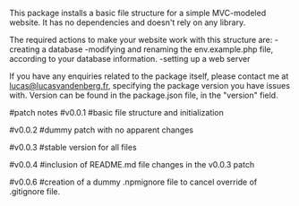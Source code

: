 This package installs a basic file structure for a simple MVC-modeled website.
It has no dependencies and doesn't rely on any library.

The required actions to make your website work with this structure are:
-creating a database
-modifying and renaming the env.example.php file, according to your database information.
-setting up a web server

If you have any enquiries related to the package itself, please contact me at lucas@lucasvandenberg.fr, specifying the package version you have issues with. 
Version can be found in the package.json file, in the "version" field.

#patch notes
#v0.0.1
#basic file structure and initialization

#v0.0.2
#dummy patch with no apparent changes

#v0.0.3
#stable version for all files

#v0.0.4
#inclusion of README.md file changes in the v0.0.3 patch

#v0.0.6
#creation of a dummy .npmignore file to cancel override of .gitignore file.